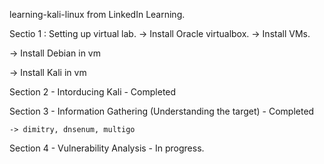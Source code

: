 learning-kali-linux from LinkedIn Learning.

Sectio 1 : Setting up virtual lab.
-> Install Oracle virtualbox.
  -> Install VMs.
  
  -> Install Debian in vm
  
  -> Install Kali in vm

Section 2 - Intorducing Kali - Completed

Section 3 - Information Gathering (Understanding the target) - Completed
  
    -> dimitry, dnsenum, multigo
    
Section 4 - Vulnerability Analysis - In progress.
